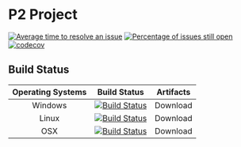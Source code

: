 
# P2 Project

[![Average time to resolve an issue](http://isitmaintained.com/badge/resolution/a307b/P2-Projekt.svg)](https://isitmaintained.com/project/a307b/P2-Projekt "Average time to resolve an issue") [![Percentage of issues still open](http://isitmaintained.com/badge/open/a307b/P2-Projekt.svg)](https://isitmaintained.com/project/a307b/P2-Projekt "Percentage of issues still open")[![codecov](https://codecov.io/gh/a307b/P2-Projekt/branch/master/graph/badge.svg)](https://codecov.io/gh/a307b/P2-Projekt)

## Build Status

Operating Systems | Build Status | Artifacts
:------------: | :------------: | :------------:
Windows | [![Build Status][1]][2] | Download
Linux | [![Build Status][4]][5] | Download
OSX | [![Build Status][7]][8] | Download


[1]: https://ci.appveyor.com/api/projects/status/m6peniandgb4bpmw?svg=true
[2]: https://ci.appveyor.com/project/sentoa/p2-projekt/branch/master
[3]: A

[4]: https://travis-ci.org/a307b/Client.svg?branch=master
[5]: https://travis-ci.org/a307b/P2-Projekt
[6]: A

[7]: https://travis-ci.org/a307b/Client.svg?branch=master
[8]: https://travis-ci.org/a307b/P2-Projekt
[9]: A
